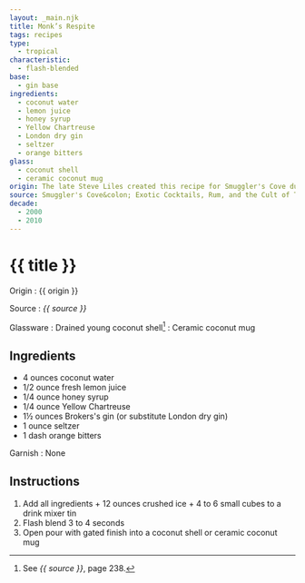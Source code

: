 ```yaml
---
layout: _main.njk
title: Monk’s Respite
tags: recipes
type:
  - tropical
characteristic:
  - flash-blended
base:
  - gin base
ingredients:
  - coconut water
  - lemon juice
  - honey syrup
  - Yellow Chartreuse
  - London dry gin
  - seltzer
  - orange bitters
glass:
  - coconut shell
  - ceramic coconut mug
origin: The late Steve Liles created this recipe for Smuggler's Cove during his long tenure behind their bar. Liles was named <cite>Imbibe Magazine</cite>&rsquo;s 2017 Bartender of the Year.
source: Smuggler's Cove&colon; Exotic Cocktails, Rum, and the Cult of Tiki
decade:
  - 2000
  - 2010
---
```

<!-- markdownlint-disable MD025 -->
# {{ title }}
<!-- markdownlint-disable MD025 -->

Origin
  : {{ origin }}

Source
  : <cite>{{ source }}</cite>

Glassware
  : Drained young coconut shell[^1]
  : Ceramic coconut mug

[^1]: See <cite>{{ source }}</cite>, page 238.

## Ingredients

* 4 ounces coconut water
* 1/2 ounce fresh lemon juice
* 1/4 ounce honey syrup
* 1/4 ounce Yellow Chartreuse
* 1&frac12; ounces Brokers's gin (or substitute London dry gin)
* 1 ounce seltzer
* 1 dash orange bitters

Garnish
  : None

## Instructions

1. Add all ingredients + 12 ounces crushed ice + 4 to 6 small cubes to a drink mixer tin
2. Flash blend 3 to 4 seconds
3. Open  pour with gated finish into a coconut shell or ceramic coconut mug
